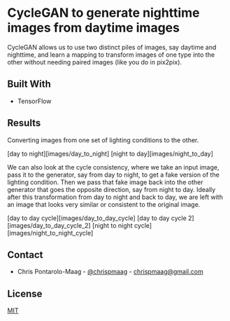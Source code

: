 # CycleGAN to generate nighttime images from daytime images

CycleGAN allows us to use two distinct piles of images, say daytime and nighttime, and learn a mapping to transform images of one type into the other without needing paired images (like you do in pix2pix). 


## Built With
- TensorFlow


## Results

Converting images from one set of lighting conditions to the other.

[day to night][images/day_to_night]
[night to day][images/night_to_day]

We can also look at the cycle consistency, where we take an input image, pass it to the generator, say from day to night, to get a fake version of the lighting condition. Then we pass that fake image back into the other generator that goes the opposite direction, say from night to day. Ideally after this transformation from day to night and back to day, we are left with an image that looks very similar or consistent to the original image.

[day to day cycle][images/day_to_day_cycle]
[day to day cycle 2][images/day_to_day_cycle_2]
[night to night cycle][images/night_to_night_cycle]


## Contact

- Chris Pontarolo-Maag - [@chrispmaag](https://twitter.com/chrispmaag) - chrispmaag@gmail.com

## License
[MIT](https://choosealicense.com/licenses/mit/)
